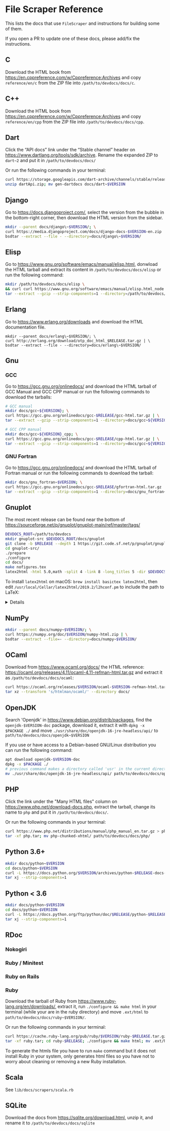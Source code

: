 # File Scraper Reference

This lists the docs that use `FileScraper` and instructions for building some of them.

If you open a PR to update one of these docs, please add/fix the instructions.

## C

Download the HTML book from https://en.cppreference.com/w/Cppreference:Archives
and copy `reference/en/c` from the ZIP file into `/path/to/devdocs/docs/c`.

## C++

Download the HTML book from https://en.cppreference.com/w/Cppreference:Archives
and copy `reference/en/cpp` from the ZIP file into `/path/to/devdocs/docs/cpp`.

## Dart

Click the “API docs” link under the “Stable channel” header on
https://www.dartlang.org/tools/sdk/archive. Rename the expanded ZIP to `dart~2`
and put it in `/path/to/devdocs/docs/`

Or run the following commands in your terminal:

```sh
curl https://storage.googleapis.com/dart-archive/channels/stable/release/$RELEASE/api-docs/dartdocs-gen-api-zip > dartApi.zip; \
unzip dartApi.zip; mv gen-dartdocs docs/dart~$VERSION
```
## Django

Go to https://docs.djangoproject.com/, select the version from the
bubble in the bottom-right corner, then download the HTML version from the sidebar.

```sh
mkdir --parent docs/django\~$VERSION/; \
curl https://media.djangoproject.com/docs/django-docs-$VERSION-en.zip | \
bsdtar --extract --file - --directory=docs/django\~$VERSION/
```

## Elisp

Go to https://www.gnu.org/software/emacs/manual/elisp.html, donwload the HTML tarball and extract its content in `/path/to/devdocs/docs/elisp` or run the following command:

```sh
mkdir /path/to/devdocs/docs/elisp \
&& curl curl https://www.gnu.org/software/emacs/manual/elisp.html_node.tar.gz | \
tar --extract --gzip --strip-components=1 --directory=/path/to/devdocs/docs/elisp
```

## Erlang

Go to https://www.erlang.org/downloads and download the HTML documentation file.

```ah
mkdir --parent docs/erlang\~$VERSION/; \
curl http://erlang.org/download/otp_doc_html_$RELEASE.tar.gz | \
bsdtar --extract --file - --directory=docs/erlang\~$VERSION/
```

## Gnu

### GCC
Go to https://gcc.gnu.org/onlinedocs/ and download the HTML tarball of GCC Manual and GCC CPP manual or run the following commands to download the tarballs:

```sh
# GCC manual
mkdir docs/gcc~${VERSION}; \
curl https://gcc.gnu.org/onlinedocs/gcc-$RELEASE/gcc-html.tar.gz | \
tar --extract --gzip --strip-components=1 --directory=docs/gcc~${VERSION}

# GCC CPP manual
mkdir docs/gcc~${VERSION}_cpp; \
curl https://gcc.gnu.org/onlinedocs/gcc-$RELEASE/cpp-html.tar.gz | \
tar --extract --gzip --strip-components=1 --directory=docs/gcc~${VERSION}_cpp
```

### GNU Fortran
Go to https://gcc.gnu.org/onlinedocs/ and download the HTML tarball of Fortran manual or run the following commands to download the tarball:

```sh
mkdir docs/gnu_fortran~$VERSION; \
curl https://gcc.gnu.org/onlinedocs/gcc-$RELEASE/gfortran-html.tar.gz | \
tar --extract --gzip --strip-components=1 --directory=docs/gnu_fortran~$VERSION
```

## Gnuplot

The most recent release can be found near the bottom of
https://sourceforge.net/p/gnuplot/gnuplot-main/ref/master/tags/

```sh
DEVDOCS_ROOT=/path/to/devdocs
mkdir gnuplot-src $DEVDOCS_ROOT/docs/gnuplot
git clone -b $RELEASE --depth 1 https://git.code.sf.net/p/gnuplot/gnuplot-main ./gnuplot-src
cd gnuplot-src/
./prepare
./configure
cd docs/
make nofigures.tex
latex2html -html 5.0,math -split 4 -link 8 -long_titles 5 -dir $DEVDOCS_ROOT/docs/gnuplot -ascii_mode -no_auto_link nofigures.tex
```

To install `latex2html` on macOS: `brew install basictex latex2html`, then edit
`/usr/local/Cellar/latex2html/2019.2/l2hconf.pm` to include the path to LaTeX:

<details>

On line 21 (approximately):

```
#  Give the paths to latex and dvips on your system:
#
$LATEX = '/Library/TeX/texbin/latex';	# LaTeX
$PDFLATEX = '/Library/TeX/texbin/pdflatex';	# pdfLaTeX
$LUALATEX = '/Library/TeX/texbin/lualatex';	# LuaLaTeX
$DVILUALATEX = '/Library/TeX/texbin/dvilualatex';	# dviLuaLaTeX
$DVIPS = '/Library/TeX/texbin/dvips';	# dvips
$DVIPNG = '';	# dvipng
$PDFTOCAIRO = '/usr/local/bin/pdf2svg';	# pdf to svg converter
$PDFCROP = '';	# pdfcrop
$GS = '/usr/local/opt/ghostscript/bin/gs';	# GhostScript
```
</details>

## NumPy

```sh
mkdir --parent docs/numpy~$VERSION/; \
curl https://numpy.org/doc/$VERSION/numpy-html.zip | \
bsdtar --extract --file=- --directory=docs/numpy~$VERSION/
```

## OCaml

Download from https://www.ocaml.org/docs/ the HTML reference:
https://ocaml.org/releases/4.11/ocaml-4.11-refman-html.tar.gz
and extract it as `/path/to/devdocs/docs/ocaml`:

```sh
curl https://ocaml.org/releases/$VERSION/ocaml-$VERSION-refman-html.tar.gz | \
tar xz --transform 's/htmlman/ocaml/' --directory docs/
```

## OpenJDK
Search 'Openjdk' in https://www.debian.org/distrib/packages, find the `openjdk-$VERSION-doc` package,
download it, extract it with `dpkg -x $PACKAGE ./` and move `./usr/share/doc/openjdk-16-jre-headless/api/`
to `path/to/devdocs/docs/openjdk~$VERSION`

If you use or have access to a Debian-based GNU/Linux distribution you can run the following command:
```sh
apt download openjdk-$VERSION-doc
dpkg -x $PACKAGE ./
# previous command makes a directory called 'usr' in the current directory
mv ./usr/share/doc/openjdk-16-jre-headless/api/ path/to/devdocs/docs/openjdk~$VERSION
```

## PHP
Click the link under the "Many HTML files" column on https://www.php.net/download-docs.php, extract the tarball, change its name to `php` and put it in `/path/to/devdocs/docs/`.

Or run the following commands in your terminal:

```sh
curl https://www.php.net/distributions/manual/php_manual_en.tar.gz > php.tar; \
tar -xf php.tar; mv php-chunked-xhtml/ path/to/devdocs/docs/php/
```
## Python 3.6+

```sh
mkdir docs/python~$VERSION
cd docs/python~$VERSION
curl -L https://docs.python.org/$VERSION/archives/python-$RELEASE-docs-html.tar.bz2 | \
tar xj --strip-components=1
```

## Python < 3.6

```sh
mkdir docs/python~$VERSION
cd docs/python~$VERSION
curl -L https://docs.python.org/ftp/python/doc/$RELEASE/python-$RELEASE-docs-html.tar.bz2 | \
tar xj --strip-components=1
```

## RDoc

### Nokogiri
### Ruby / Minitest
### Ruby on Rails
### Ruby
Download the tarball of Ruby from https://www.ruby-lang.org/en/downloads/, extract it, run
`./configure && make html` in your terminal (while your are in the ruby directory) and move
`.ext/html` to `path/to/devdocs/docs/ruby~$VERSION/`.

Or run the following commands in your terminal:
```sh
curl https://cache.ruby-lang.org/pub/ruby/$VERSION/ruby-$RELEASE.tar.gz > ruby.tar; \
tar -xf ruby.tar; cd ruby-$RELEASE; ./configure && make html; mv .ext/html path/to/devdocs/docs/ruby~$VERSION
```

To generate the htmls file you have to run `make` command but it does not install Ruby in your system, only generates html files so you have not
to worry about cleaning or removing a new Ruby installation.

## Scala

See `lib/docs/scrapers/scala.rb`

## SQLite

Download the docs from https://sqlite.org/download.html, unzip it, and rename
it to `/path/to/devdocs/docs/sqlite`

